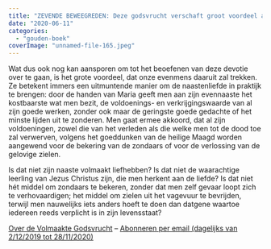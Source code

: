 ```yaml
---
title: "ZEVENDE BEWEEGREDEN: Deze godsvrucht verschaft groot voordeel aan onzen evennaaste"
date: "2020-06-11"
categories: 
  - "gouden-boek"
coverImage: "unnamed-file-165.jpeg"
---
```


Wat dus ook nog kan aansporen om tot het beoefenen van deze devotie over te gaan, is het grote voordeel, dat onze evenmens daaruit zal trekken. Ze betekent immers een uitmuntende manier om de naastenliefde in praktijk te brengen: door de handen van Maria geeft men aan zijn evennaaste het kostbaarste wat men bezit, de voldoenings- en verkrijgingswaarde van al zijn goede werken, zonder ook maar de geringste goede gedachte of het minste lijden uit te zonderen. Men gaat ermee akkoord, dat al zijn voldoeningen, zowel die van het verleden als die welke men tot de dood toe zal verwerven, volgens het goeddunken van de heilige Maagd worden aangewend voor de bekering van de zondaars of voor de verlossing van de gelovige zielen.

Is dat niet zijn naaste volmaakt liefhebben? Is dat niet de waarachtige leerling van Jezus Christus zijn, die men herkent aan de liefde? Is dat niet hét middel om zondaars te bekeren, zonder dat men zelf gevaar loopt zich te verhovaardigen; het middel om zielen uit het vagevuur te bevrijden, terwijl men nauwelijks iets anders hoeft te doen dan datgene waartoe iedereen reeds verplicht is in zijn levensstaat?

[Over de Volmaakte Godsvrucht](/blog/een-jaar-lang-volmaakte-godsvrucht/) – [Abonneren per email (dagelijks van 2/12/2019 tot 28/11/2020)](http://eepurl.com/9RKvX)
